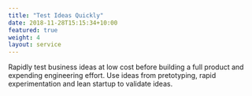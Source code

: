 ```yaml
---
title: "Test Ideas Quickly"
date: 2018-11-28T15:15:34+10:00
featured: true
weight: 4
layout: service
---
```


Rapidly test business ideas at low cost before building a full product and expending engineering effort. Use ideas from pretotyping, rapid experimentation and lean startup to validate ideas.
